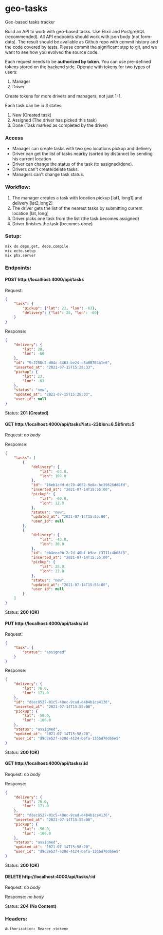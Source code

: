 # geo-tasks
Geo-based tasks tracker

Build an API to work with geo-based tasks. Use Elixir and PostgreSQL (recommended). All API endpoints should work with json body (not form-data). The result should be available as Github repo with commit history and the code covered by tests. Please commit the significant step to git, and we want to see how you evolved the source code.

Each request needs to be **authorized by token**. You can use pre-defined tokens stored on the backend side. Operate with tokens for two types of users:

1. Manager
1. Driver

Create tokens for more drivers and managers, not just 1-1.

Each task can be in 3 states:

1. New (Created task)
1. Assigned (The driver has picked this task)
1. Done (Task marked as completed by the driver)

### Access

* Manager can create tasks with two geo locations pickup and delivery
* Driver can get the list of tasks nearby (sorted by distance) by sending his current location 
* Driver can change the status of the task (to assigned/done). 
* Drivers can't create/delete tasks. 
* Managers can't change task status.

### Workflow:

1. The manager creates a task with location pickup [lat1, long1] and delivery [lat2,long2]
1. The driver gets the list of the nearest tasks by submitting current location [lat, long]
1. Driver picks one task from the list (the task becomes assigned)
1. Driver finishes the task (becomes done)

### Setup:

```bash
mix do deps.get, deps.compile
mix ecto.setup
mix phx.server
```

### Endpoints:

#### POST http://localhost:4000/api/tasks

Request:
```json
{
    "task": {
        "pickup": {"lat": 23, "lon": -63},
        "delivery": {"lat": 28, "lon": -60}
    }
}
```

Response:
```json
{
    "delivery": {
        "lat": 28,
        "lon": -60
    },
    "id": "9c2288c2-d04c-4463-be24-c8a80704a1e6",
    "inserted_at": "2021-07-15T15:28:33",
    "pickup": {
        "lat": 23,
        "lon": -63
    },
    "status": "new",
    "updated_at": "2021-07-15T15:28:33",
    "user_id": null
}
```

Status: **201 (Created)**

#### GET http://localhost:4000/api/tasks?lat=-23&lon=6.5&first=5

Request: *no body*

Respomse:
```json
{
    "tasks": [
        {
            "delivery": {
                "lat": -63.0,
                "lon": 108.0
            },
            "id": "16eb1cdd-dc70-4652-9e8a-bc39626dd8fd",
            "inserted_at": "2021-07-14T15:55:00",
            "pickup": {
                "lat": -60.0,
                "lon": 12.0
            },
            "status": "new",
            "updated_at": "2021-07-14T15:55:00",
            "user_id": null
        },
        {
            "delivery": {
                "lat": -43.0,
                "lon": 30.0
            },
            "id": "eb4eea9b-2c7d-40bf-b9ce-f3711c4b68f3",
            "inserted_at": "2021-07-14T15:55:00",
            "pickup": {
                "lat": 25.0,
                "lon": 22.0
            },
            "status": "new",
            "updated_at": "2021-07-14T15:55:00",
            "user_id": null
        }
    ]
}
```

Status: **200 (OK)**

#### PUT http://localhost:4000/api/tasks/:id

Request:
```json
{
    "task": {
        "status": "assigned"
    }
}
```

Response:
```json
{
    "delivery": {
        "lat": 76.0,
        "lon": 171.0
    },
    "id": "d8ec8527-01c5-40ec-9cad-84b4b1ce4136",
    "inserted_at": "2021-07-14T15:55:00",
    "pickup": {
        "lat": -50.0,
        "lon": -106.0
    },
    "status": "assigned",
    "updated_at": "2021-07-14T15:58:20",
    "user_id": "d9d2e52f-e28d-4124-befa-136bd70d66e5"
}
```

Status: **200 (OK)**

#### GET http://localhost:4000/api/tasks/:id

Request: *no body*

Response:
```json
{
    "delivery": {
        "lat": 76.0,
        "lon": 171.0
    },
    "id": "d8ec8527-01c5-40ec-9cad-84b4b1ce4136",
    "inserted_at": "2021-07-14T15:55:00",
    "pickup": {
        "lat": -50.0,
        "lon": -106.0
    },
    "status": "assigned",
    "updated_at": "2021-07-14T15:58:20",
    "user_id": "d9d2e52f-e28d-4124-befa-136bd70d66e5"
}
```
Status: **200 (OK)**

#### DELETE http://localhost:4000/api/tasks/:id

Request: *no body*

Response: *no body*

Status: **204 (No Content)**

### Headers:

`Authorization: Bearer <token>`
